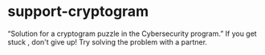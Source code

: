 # support-cryptogram
 “Solution for a cryptogram puzzle in the Cybersecurity program.”
If you get stuck , don't give up! Try solving the problem with a partner. 
